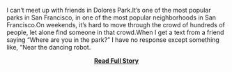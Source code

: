 <p>I can’t meet up with friends in Dolores Park.It’s one of the most popular parks in San Francisco, in one of the most popular neighborhoods in San Francisco.On weekends, it’s hard to move through the crowd of hundreds of people, let alone find someone in that crowd.When I get a text from a friend saying “Where are you in the park?” I have no response except something like, “Near the dancing robot.</p>
<center><p><a href="http://www.twilio.com/blog/2012/12/dropping-a-pin-in-a-haystack-meattext-lets-you-share-your-exact-location.html" style='padding:25px; font-sze:18px; font-weight: bold;'>Read Full Story</a></p></center>
